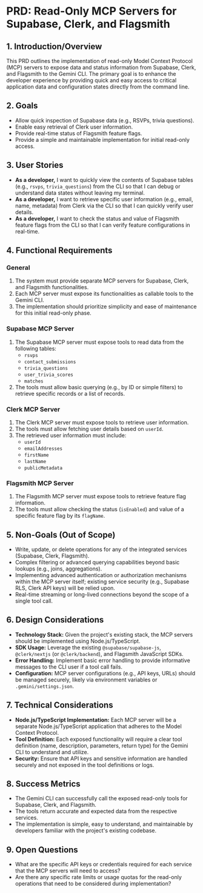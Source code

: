 # PRD: Read-Only MCP Servers for Supabase, Clerk, and Flagsmith

## 1. Introduction/Overview

This PRD outlines the implementation of read-only Model Context Protocol (MCP) servers to expose data and status information from Supabase, Clerk, and Flagsmith to the Gemini CLI. The primary goal is to enhance the developer experience by providing quick and easy access to critical application data and configuration states directly from the command line.

## 2. Goals

*   Allow quick inspection of Supabase data (e.g., RSVPs, trivia questions).
*   Enable easy retrieval of Clerk user information.
*   Provide real-time status of Flagsmith feature flags.
*   Provide a simple and maintainable implementation for initial read-only access.

## 3. User Stories

*   **As a developer,** I want to quickly view the contents of Supabase tables (e.g., `rsvps`, `trivia_questions`) from the CLI so that I can debug or understand data states without leaving my terminal.
*   **As a developer,** I want to retrieve specific user information (e.g., email, name, metadata) from Clerk via the CLI so that I can quickly verify user details.
*   **As a developer,** I want to check the status and value of Flagsmith feature flags from the CLI so that I can verify feature configurations in real-time.

## 4. Functional Requirements

### General
1.  The system must provide separate MCP servers for Supabase, Clerk, and Flagsmith functionalities.
2.  Each MCP server must expose its functionalities as callable tools to the Gemini CLI.
3.  The implementation should prioritize simplicity and ease of maintenance for this initial read-only phase.

### Supabase MCP Server
1.  The Supabase MCP server must expose tools to read data from the following tables:
    *   `rsvps`
    *   `contact_submissions`
    *   `trivia_questions`
    *   `user_trivia_scores`
    *   `matches`
2.  The tools must allow basic querying (e.g., by ID or simple filters) to retrieve specific records or a list of records.

### Clerk MCP Server
1.  The Clerk MCP server must expose tools to retrieve user information.
2.  The tools must allow fetching user details based on `userId`.
3.  The retrieved user information must include:
    *   `userId`
    *   `emailAddresses`
    *   `firstName`
    *   `lastName`
    *   `publicMetadata`

### Flagsmith MCP Server
1.  The Flagsmith MCP server must expose tools to retrieve feature flag information.
2.  The tools must allow checking the status (`isEnabled`) and value of a specific feature flag by its `flagName`.

## 5. Non-Goals (Out of Scope)

*   Write, update, or delete operations for any of the integrated services (Supabase, Clerk, Flagsmith).
*   Complex filtering or advanced querying capabilities beyond basic lookups (e.g., joins, aggregations).
*   Implementing advanced authentication or authorization mechanisms within the MCP server itself; existing service security (e.g., Supabase RLS, Clerk API keys) will be relied upon.
*   Real-time streaming or long-lived connections beyond the scope of a single tool call.

## 6. Design Considerations

*   **Technology Stack:** Given the project's existing stack, the MCP servers should be implemented using Node.js/TypeScript.
*   **SDK Usage:** Leverage the existing `@supabase/supabase-js`, `@clerk/nextjs` (or `@clerk/backend`), and Flagsmith JavaScript SDKs.
*   **Error Handling:** Implement basic error handling to provide informative messages to the CLI user if a tool call fails.
*   **Configuration:** MCP server configurations (e.g., API keys, URLs) should be managed securely, likely via environment variables or `.gemini/settings.json`.

## 7. Technical Considerations

*   **Node.js/TypeScript Implementation:** Each MCP server will be a separate Node.js/TypeScript application that adheres to the Model Context Protocol.
*   **Tool Definition:** Each exposed functionality will require a clear tool definition (name, description, parameters, return type) for the Gemini CLI to understand and utilize.
*   **Security:** Ensure that API keys and sensitive information are handled securely and not exposed in the tool definitions or logs.

## 8. Success Metrics

*   The Gemini CLI can successfully call the exposed read-only tools for Supabase, Clerk, and Flagsmith.
*   The tools return accurate and expected data from the respective services.
*   The implementation is simple, easy to understand, and maintainable by developers familiar with the project's existing codebase.

## 9. Open Questions

*   What are the specific API keys or credentials required for each service that the MCP servers will need to access?
*   Are there any specific rate limits or usage quotas for the read-only operations that need to be considered during implementation?